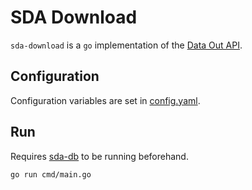 # SDA Download
`sda-download` is a `go` implementation of the [Data Out API](https://neic-sda.readthedocs.io/en/latest/dataout.html#rest-api-endpoints).

## Configuration
Configuration variables are set in [config.yaml](config.yaml).

## Run
Requires [sda-db](https://github.com/neicnordic/sda-db) to be running beforehand.
```
go run cmd/main.go
```
